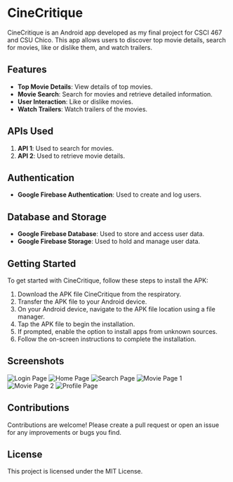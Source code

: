 # CineCritique

CineCritique is an Android app developed as my final project for CSCI 467 and CSU Chico. This app allows users to discover top movie details, search for movies, like or dislike them, and watch trailers. 

## Features

- **Top Movie Details**: View details of top movies.
- **Movie Search**: Search for movies and retrieve detailed information.
- **User Interaction**: Like or dislike movies.
- **Watch Trailers**: Watch trailers of the movies.

## APIs Used

1. **API 1**: Used to search for movies.
2. **API 2**: Used to retrieve movie details.

## Authentication

- **Google Firebase Authentication**: Used to create and log users.

## Database and Storage

- **Google Firebase Database**: Used to store and access user data.
- **Google Firebase Storage**: Used to hold and manage user data.

## Getting Started

To get started with CineCritique, follow these steps to install the APK:

1. Download the APK file CineCritique from the respiratory.
2. Transfer the APK file to your Android device.
3. On your Android device, navigate to the APK file location using a file manager.
4. Tap the APK file to begin the installation.
5. If prompted, enable the option to install apps from unknown sources.
6. Follow the on-screen instructions to complete the installation.

## Screenshots

![Login Page](screenshots/LoginPage.png)
![Home Page](screenshots/HomePage.png)
![Search Page](screenshots/Search.png)
![Movie Page 1](screenshots/MovieDetails1.png)
![Movie Page 2](screenshots/MovieDetails2.png)
![Profile Page](screenshots/UserProfile.png)

## Contributions

Contributions are welcome! Please create a pull request or open an issue for any improvements or bugs you find.

## License

This project is licensed under the MIT License.

